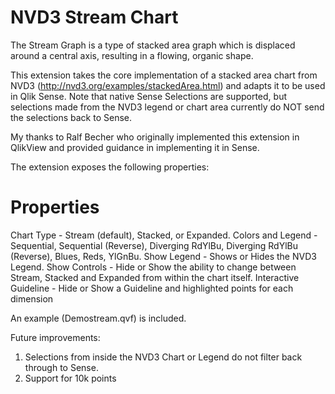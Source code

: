 NVD3 Stream Chart
==========
The Stream Graph is a type of stacked area graph which is displaced around a central axis, resulting in a flowing, organic shape.

This extension takes the core implementation of a stacked area chart from NVD3 (http://nvd3.org/examples/stackedArea.html) and adapts it to be used in Qlik Sense.  Note that native Sense Selections are supported, but selections made from the NVD3 legend or chart area currently do NOT send the selections back to Sense.

My thanks to Ralf Becher who originally implemented this extension in QlikView and provided guidance in implementing it in Sense.

The extension exposes the following properties:  

Properties
==========

Chart Type - Stream (default), Stacked, or Expanded.
Colors and Legend - Sequential, Sequential (Reverse), Diverging RdYlBu, Diverging RdYlBu (Reverse), Blues, Reds, YlGnBu.
Show Legend - Shows or Hides the NVD3 Legend.
Show Controls - Hide or Show the ability to change between Stream, Stacked and Expanded from within the chart itself.
Interactive Guideline - Hide or Show a Guideline and highlighted points for each dimension 

An example (Demostream.qvf) is included.

Future improvements:
1. Selections from inside the NVD3 Chart or Legend do not filter back through to Sense.
2. Support for 10k points
